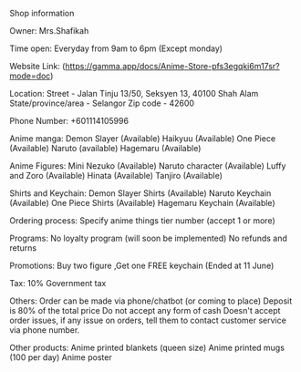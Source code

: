 Shop information

Owner:
Mrs.Shafikah 

Time open:
Everyday from 9am to 6pm (Except monday)

Website Link:
(https://gamma.app/docs/Anime-Store-pfs3egqki6m17sr?mode=doc)

Location:
Street - Jalan Tinju 13/50, Seksyen 13, 40100 Shah Alam
State/province/area - Selangor
Zip code - 42600

Phone Number:
+601114105996

Anime manga:
Demon Slayer (Available)
Haikyuu (Available)
One Piece (Available)
Naruto (available)
Hagemaru (Available)

Anime Figures:
Mini Nezuko (Available)
Naruto character (Available)
Luffy and Zoro (Available)
Hinata (Available)
Tanjiro (Available)

Shirts and Keychain:
Demon Slayer Shirts (Available)
Naruto Keychain (Available)
One Piece Shirts (Available)
Hagemaru Keychain (Available)

Ordering process:
Specify anime things tier number (accept 1 or more)

Programs:
No loyalty program (will soon be implemented)
No refunds and returns

Promotions:
Buy two figure ,Get one FREE keychain (Ended at 11 June)

Tax:
10% Government tax

Others:
Order can be made via phone/chatbot (or coming to place)
Deposit is 80% of the total price
Do not accept any form of cash
Doesn't accept order issues, if any issue on orders, tell them to contact customer service via phone number.

Other products:
Anime printed blankets (queen size)
Anime printed mugs (100 per day)
Anime poster 
